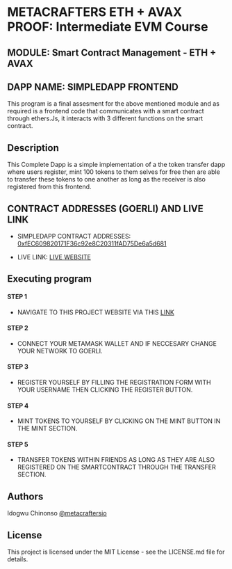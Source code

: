 # METACRAFTERS ETH + AVAX PROOF: Intermediate EVM Course
## MODULE: Smart Contract Management - ETH + AVAX
## DAPP NAME: SIMPLEDAPP FRONTEND

This program is a final assesment for the above mentioned module and as required is a frontend code that communicates with a smart contract through ethers.Js, it interacts with 3 different functions on the smart contract.


## Description
This Complete Dapp is a simple implementation of a the token transfer dapp where users register, mint 100 tokens to them selves for free then are able to transfer these tokens to one another as long as the receiver is also registered from this frontend.


## CONTRACT ADDRESSES (GOERLI) AND LIVE LINK
- SIMPLEDAPP CONTRACT ADDRESSES: [0xfEC609820171F36c92e8C20311fAD75De6a5d681](https://goerli.etherscan.io/address/0xfec609820171f36c92e8c20311fad75de6a5d681)

- LIVE LINK: [LIVE WEBSITE]()


## Executing program
#### STEP 1
- NAVIGATE TO THIS PROJECT WEBSITE VIA THIS [LINK](https://goerli.etherscan.io/address/0xfec609820171f36c92e8c20311fad75de6a5d681#writeContract)

#### STEP 2
- CONNECT YOUR METAMASK WALLET AND IF NECCESARY CHANGE YOUR NETWORK TO GOERLI.

#### STEP 3
- REGISTER YOURSELF BY FILLING THE REGISTRATION FORM WITH YOUR USERNAME THEN CLICKING THE REGISTER BUTTON.

#### STEP 4
- MINT TOKENS TO YOURSELF BY CLICKING ON THE MINT BUTTON IN THE MINT SECTION.

#### STEP 5
- TRANSFER TOKENS WITHIN FRIENDS AS LONG AS THEY ARE ALSO REGISTERED ON THE SMARTCONTRACT THROUGH THE TRANSFER SECTION.


## Authors
Idogwu Chinonso
[@metacraftersio](https://twitter.com/ChinonsoIdogwu)


## License
This project is licensed under the MIT License - see the LICENSE.md file for details.